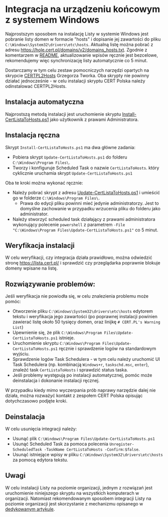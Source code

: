 # Integracja na urządzeniu końcowym z systemem Windows

Najprostszym sposobem na instalację Listy w systemie Windows jest pobranie listy domen w formacie "hosts" i dopisanie jej zawartości do pliku `C:\Windows\System32\drivers\etc\hosts`. Aktualną listę można pobrać z adresu https://hole.cert.pl/domains/v2/domains_hosts.txt. Zgodnie z komentarzem w [README](../README.md), aktualizowanie wpisów ręcznie jest bezcelowe, rekomendujemy więc synchronizację listy automatycznie co 5 minut.

Dostarczamy w tym celu zestaw pomocniczych narzędzi opartych na skrypcie [CERTPL2Hosts](https://github.com/gtworek/PSBits/tree/master/CERTPL2Hosts) Grzegorza Tworka. Oba skrypty nie powinny działać jednocześnie - w celu instalacji skryptu CERT Polska należy odinstalować CERTPL2Hosts.

## Instalacja automatyczna

Najprostszą metodą instalacji jest uruchomienie skryptu [Install-CertListaToHosts.ps1](./Install-CertListaToHosts.ps1) jako użytkownik z prawami Administratora.

## Instalacja ręczna

Skrypt `Install-CertListaToHosts.ps1` ma dwa główne zadania:

* Pobiera skrypt `Update-CertListaToHosts.ps1` do folderu `C:\Windows\Program Files\`.
* Tworzy i konfiguruje Scheduled Task o nazwie `CertListaToHosts`. który cyklicznie uruchamia skrypt `Update-CertListaToHosts.ps1`

Oba te kroki można wykonać ręcznie:

* Należy pobrać skrypt z adresu [Update-CertListaToHosts.ps1](./Update-CertListaToHosts.ps1) i umieścić go w folderze `C:\Windows\Program Files\`.
  * Prawa do edycji pliku powinni mieć jedynie administratorzy. Jest to domyślne zachowanie w przypadku wrzucenia pliku do folderu jako administrator.
* Należy stworzyć scheduled task działający z prawami administratora wykonujący polecenie `powershell` z parametrem `-File "C:\Windows\Program Files\Update-CertListaToHosts.ps1"` co 5 minut.

## Weryfikacja instalacji

W celu weryfikacji, czy integracja działa prawidłowo, można odwiedzić stronę https://lista.cert.pl/ i sprawdzić czy przeglądarka poprawnie blokuje domeny wpisane na listę. 

## Rozwiązywanie problemów:

Jeśli weryfikacja nie powiodła się, w celu znalezienia problemu może pomóc:

* Otworzenie pliku `C:\Windows\System32\drivers\etc\hosts` edytorem tekstu i weryfikacja jego zawartości (po poprawnej instalacji powinien zawierać listę około 50 tysięcy domen, oraz linijkę `# CERT.PL's Warning List`)
* Upewnienie się, że plik `C:\Windows\Program Files\Update-CertListaToHosts.ps1` istnieje.
* Uruchomienie skryptu `C:\Windows\Program Files\Update-CertListaToHosts.ps1` ręcznie i sprawdzenie logów na standardowym wyjściu.
* Sprawdzenie logów Task Schedulera - w tym celu należy uruchomić UI Task Schedulera (np. kombinacją `Windows+r`, `taskschd.msc`, `enter`), znaleźć task `CertListaToHosts` i sprawdzić status taska.
* Jeśli problemy występują po instalacji automatycznej, pomóc może deinstalacja i dokonanie instalacji ręcznej.

W przypadku kiedy mimo wyczerpania prób naprawy narzędzie dalej nie działa, można rozważyć kontakt z zespołem CERT Polska opisując dotychczasowo podjęte kroki.

## Deinstalacja

W celu usunięcia integracji należy:

* Usunąć plik `C:\Windows\Program Files\Update-CertListaToHosts.ps1`
* Usunąć Scheduled Task za pomoca polecenia `Unregister-ScheduledTask -TaskName CertListaToHosts -Confirm:$false`.
* Usunąć istniejące wpisy w pliku `C:\Windows\System32\drivers\etc\hosts` za pomocą edytora tekstu.

## Uwagi

W celu instalacji Listy na poziomie organizacji, jednym z rozwiązań jest uruchomienie niniejszego skryptu na wszystkich komputerach w organizacji.
Natomiast rekomendowanym sposobem integracji Listy na poziomie organizacji jest skorzystanie z mechanizmu opisanego w [dedykowanym artykule](../WindowsDomain/README.md).
